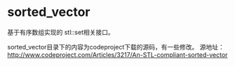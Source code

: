 # sorted_vector
基于有序数组实现的 stl::set相关接口。

sorted_vector目录下的内容为codeproject下载的源码，有一些修改。
源地址：http://www.codeproject.com/Articles/3217/An-STL-compliant-sorted-vector
 
 
 
